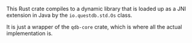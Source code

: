 This Rust crate compiles to a dynamic library that is loaded
up as a JNI extension in Java by the `io.questdb.std.Os` class.

It is just a wrapper of the `qdb-core` crate, which is where all the
actual implementation is.

